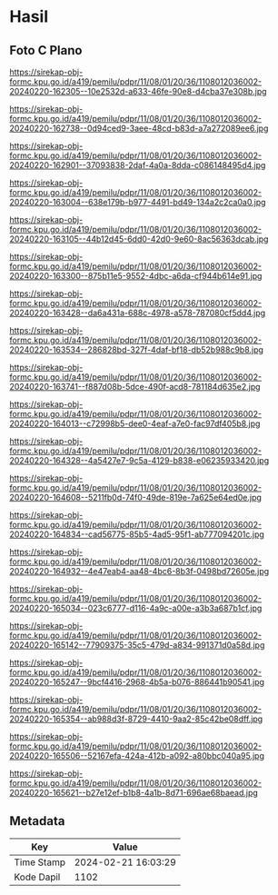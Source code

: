 # Hasil

## Foto C Plano

https://sirekap-obj-formc.kpu.go.id/a419/pemilu/pdpr/11/08/01/20/36/1108012036002-20240220-162305--10e2532d-a633-46fe-90e8-d4cba37e308b.jpg

https://sirekap-obj-formc.kpu.go.id/a419/pemilu/pdpr/11/08/01/20/36/1108012036002-20240220-162738--0d94ced9-3aee-48cd-b83d-a7a272089ee6.jpg

https://sirekap-obj-formc.kpu.go.id/a419/pemilu/pdpr/11/08/01/20/36/1108012036002-20240220-162901--37093838-2daf-4a0a-8dda-c086148495d4.jpg

https://sirekap-obj-formc.kpu.go.id/a419/pemilu/pdpr/11/08/01/20/36/1108012036002-20240220-163004--638e179b-b977-4491-bd49-134a2c2ca0a0.jpg

https://sirekap-obj-formc.kpu.go.id/a419/pemilu/pdpr/11/08/01/20/36/1108012036002-20240220-163105--44b12d45-6dd0-42d0-9e60-8ac56363dcab.jpg

https://sirekap-obj-formc.kpu.go.id/a419/pemilu/pdpr/11/08/01/20/36/1108012036002-20240220-163300--875b11e5-9552-4dbc-a6da-cf944b614e91.jpg

https://sirekap-obj-formc.kpu.go.id/a419/pemilu/pdpr/11/08/01/20/36/1108012036002-20240220-163428--da6a431a-688c-4978-a578-787080cf5dd4.jpg

https://sirekap-obj-formc.kpu.go.id/a419/pemilu/pdpr/11/08/01/20/36/1108012036002-20240220-163534--286828bd-327f-4daf-bf18-db52b988c9b8.jpg

https://sirekap-obj-formc.kpu.go.id/a419/pemilu/pdpr/11/08/01/20/36/1108012036002-20240220-163741--f887d08b-5dce-490f-acd8-781184d635e2.jpg

https://sirekap-obj-formc.kpu.go.id/a419/pemilu/pdpr/11/08/01/20/36/1108012036002-20240220-164013--c72998b5-dee0-4eaf-a7e0-fac97df405b8.jpg

https://sirekap-obj-formc.kpu.go.id/a419/pemilu/pdpr/11/08/01/20/36/1108012036002-20240220-164328--4a5427e7-9c5a-4129-b838-e06235933420.jpg

https://sirekap-obj-formc.kpu.go.id/a419/pemilu/pdpr/11/08/01/20/36/1108012036002-20240220-164608--5211fb0d-74f0-49de-819e-7a625e64ed0e.jpg

https://sirekap-obj-formc.kpu.go.id/a419/pemilu/pdpr/11/08/01/20/36/1108012036002-20240220-164834--cad56775-85b5-4ad5-95f1-ab777094201c.jpg

https://sirekap-obj-formc.kpu.go.id/a419/pemilu/pdpr/11/08/01/20/36/1108012036002-20240220-164932--4e47eab4-aa48-4bc6-8b3f-0498bd72605e.jpg

https://sirekap-obj-formc.kpu.go.id/a419/pemilu/pdpr/11/08/01/20/36/1108012036002-20240220-165034--023c6777-d116-4a9c-a00e-a3b3a687b1cf.jpg

https://sirekap-obj-formc.kpu.go.id/a419/pemilu/pdpr/11/08/01/20/36/1108012036002-20240220-165142--77909375-35c5-479d-a834-991371d0a58d.jpg

https://sirekap-obj-formc.kpu.go.id/a419/pemilu/pdpr/11/08/01/20/36/1108012036002-20240220-165247--9bcf4416-2968-4b5a-b076-886441b90541.jpg

https://sirekap-obj-formc.kpu.go.id/a419/pemilu/pdpr/11/08/01/20/36/1108012036002-20240220-165354--ab988d3f-8729-4410-9aa2-85c42be08dff.jpg

https://sirekap-obj-formc.kpu.go.id/a419/pemilu/pdpr/11/08/01/20/36/1108012036002-20240220-165506--52167efa-424a-412b-a092-a80bbc040a95.jpg

https://sirekap-obj-formc.kpu.go.id/a419/pemilu/pdpr/11/08/01/20/36/1108012036002-20240220-165621--b27e12ef-b1b8-4a1b-8d71-696ae68baead.jpg


## Metadata

| Key        | Value               |
| ---------- | ------------------- |
| Time Stamp | 2024-02-21 16:03:29 |
| Kode Dapil | 1102                |



